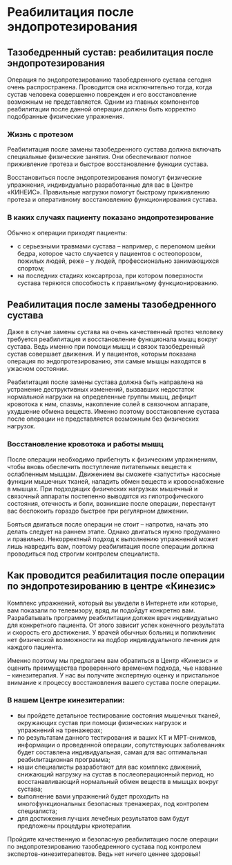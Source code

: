 # Реабилитация после эндопротезирования

## Тазобедренный сустав: реабилитация после эндопротезирования

Операция по эндопротезированию тазобедренного сустава сегодня очень распространена. Проводится она исключительно тогда, когда сустав человека совершенно поврежден и его восстановление возможным не представляется. Одним из главных компонентов реабилитации после данной операции должны быть корректно подобранные физические упражнения.

### Жизнь с протезом

Реабилитация после замены тазобедренного сустава должна включать специальные физические занятия. Они обеспечивают полное приживление протеза и быстрое восстановление функции сустава.

Восстановиться после эндопротезирования помогут физические упражнения, индивидуально разработанные для вас в Центре «КИНЕИС». Правильные нагрузки помогут быстрому приживлению протеза и оперативному восстановлению функционирования сустава.

### В каких случаях пациенту показано эндопротезирование

Обычно к операции приходят пациенты:

*   с серьезными травмами сустава – например, с переломом шейки бедра, которое часто случается у пациентов с остеопорозом, пожилых людей, реже – у людей, профессионально занимающихся спортом;
*   на последних стадиях коксартроза, при котором поверхности сустава теряются способность к правильному функционированию.

## Реабилитация после замены тазобедренного сустава

Даже в случае замены сустава на очень качественный протез человеку требуется реабилитация и восстановление функционала мышц вокруг сустава. Ведь именно при помощи мышц и связок тазобедренный сустав совершает движения. И у пациентов, которым показана операция по эндопротезированию, эти самые мышцы находятся в ужасном состоянии.

Реабилитация после замены сустава должна быть направлена на устранение деструктивных изменений, вызвавших недостаток нормальной нагрузки на определенные группы мышц, дефицит кровотока к ним, спазмы, накопление солей в связочном аппарате, ухудшение обмена веществ. Именно поэтому восстановление сустава после операции не представляется возможным без физических нагрузок.

### Восстановление кровотока и работы мышц

После операции необходимо прибегнуть к физическим упражнениям, чтобы вновь обеспечить поступление питательных веществ к ослабленным мышцам. Движением вы сможете «запустить» насосные функции мышечных тканей, наладить обмен веществ и кровоснабжение в мышцах. При подходящих физических нагрузках мышечный и связочный аппараты постепенно выводятся из гипотрофического состояния, отечность и боли, возникшие после операции, перестанут вас беспокоить гораздо быстрее при регулярном движении.

Бояться двигаться после операции не стоит – напротив, начать это делать следует на раннем этапе. Однако двигаться нужно продуманно и правильно. Некорректный подход к выполнению упражнений может лишь навредить вам, поэтому реабилитация после операции должна проводиться под строгим контролем специалиста.

## Как проводится реабилитация после операции по эндопротезированию в центре «Кинезис»

Комплекс упражнений, который вы увидели в Интернете или которые, вам показали по телевизору, вряд ли подойдут конкретно вам. Разрабатывать программу реабилитации должен врач индивидуально для конкретного пациента. От этого зависит успех конечного результата и скорость его достижения. У врачей обычных больниц и поликлиник нет физической возможности на подбор индивидуального лечения для каждого пациента.

Именно поэтому мы предлагаем вам обратиться в Центр «Кинезис» и оценить преимущества проверенного временем подхода, чье название – кинезитерапия. У нас вы получите экспертную оценку и пристальное внимание к процессу восстановления вашего сустава после операции.

### В нашем Центре кинезитерапии:

*   вы пройдете детальное тестирование состояния мышечных тканей, окружающих сустав при помощи физических нагрузок и упражнений на тренажерах;
*   по результатам данного тестирования и ваших КТ и МРТ-снимков, информации о проведенной операции, сопутствующих заболеваниях будет составлена индивидуальная, самая для вас оптимальная реабилитационная программа;
*   наши специалисты разработают для вас комплекс движений, снижающий нагрузку на сустав в послеоперационный период, но восстанавливающий нормальный обмен веществ в мышцах вокруг сустава;
*   выполнение вами упражнений будет проходить на многофункциональных безопасных тренажерах, под контролем специалиста;
*   для достижения лучших лечебных результатов вам будут предложены процедуры криотерапии.

Пройдите качественную и безопасную реабилитацию после операции по эндопротезированию тазобедренного сустава под контролем экспертов-кинезитерапевтов. Ведь нет ничего ценнее здоровья!